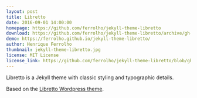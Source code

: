 ```yaml
---
layout: post
title: Libretto
date: 2016-09-01 14:00:00
homepage: https://github.com/ferrolho/jekyll-theme-libretto
download: https://github.com/ferrolho/jekyll-theme-libretto/archive/gh-pages.zip
demo: https://ferrolho.github.io/jekyll-theme-libretto/
author: Henrique Ferrolho
thumbnail: jekyll-theme-libretto.jpg
license: MIT License
license_link: https://github.com/ferrolho/jekyll-theme-libretto/blob/gh-pages/LICENSE
---
```


Libretto is a Jekyll theme with classic styling and typographic details.

Based on the [Libretto Wordpress theme](https://wordpress.org/themes/libretto/).

